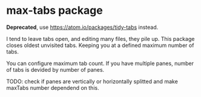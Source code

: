 # max-tabs package

**Deprecated**, use https://atom.io/packages/tidy-tabs instead.


I tend to leave tabs open, and editing many files, they pile up.  This package
closes oldest unvisited tabs. Keeping you at a defined maximum number of tabs.

You can configure maximum tab count.  If you have multiple panes, number of
tabs is devided by number of panes.

TODO:
  check if panes are vertically or horizontally splitted and make maxTabs
  number dependend on this.
